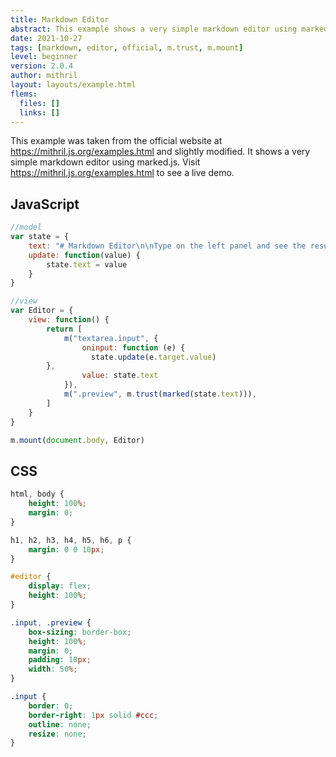 ```yaml
---
title: Markdown Editor
abstract: This example shows a very simple markdown editor using marked.js.
date: 2021-10-27
tags: [markdown, editor, official, m.trust, m.mount]
level: beginner
version: 2.0.4
author: mithril
layout: layouts/example.html
flems:
  files: []
  links: []
---
```


This example was taken from the official website at <https://mithril.js.org/examples.html> and slightly modified.
It shows a very simple markdown editor using marked.js.
Visit <https://mithril.js.org/examples.html> to see a live demo.

## JavaScript

~~~js
//model
var state = {
	text: "# Markdown Editor\n\nType on the left panel and see the result on the right panel",
	update: function(value) {
		state.text = value
	}
}

//view
var Editor = {
	view: function() {
		return [
			m("textarea.input", {
				oninput: function (e) {
				  state.update(e.target.value)
        },
				value: state.text
			}),
			m(".preview", m.trust(marked(state.text))),
		]
	}
}

m.mount(document.body, Editor)
~~~

## CSS

~~~css
html, body {
    height: 100%;
    margin: 0;
}

h1, h2, h3, h4, h5, h6, p {
    margin: 0 0 10px;
}

#editor {
    display: flex;
    height: 100%;
}

.input, .preview {
    box-sizing: border-box;
    height: 100%;
    margin: 0;
    padding: 10px;
    width: 50%;
}

.input {
    border: 0;
    border-right: 1px solid #ccc;
    outline: none;
    resize: none;
}
~~~
